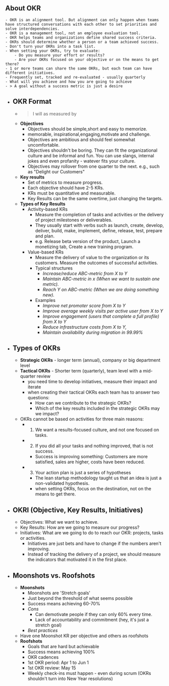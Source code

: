 ## About OKR
	- OKR is an alignment tool. But alignment can only happen when teams have structured conversations with each other to set priorities and solve interdependencies.
	- OKR is a management tool, not an employee evaluation tool.
	- OKR helps teams and organizations define shared success criteria.
	- OKRs should determine whether a person or a team achieved success.
	- Don't turn your OKRs into a task list.
	- When setting your OKRs, try to evaluate:
		- Do you measure your effort or results?
		- Are your OKRs focused on your objective or on the means to get there?
	- 1 or more teams can share the same OKRs, but each team can have different initiatives.
	- Frequently set, tracked and re-evaluated - usually quarterly
	- What will you achieve and how you are going to achieve
	- > A goal without a success metric is just a desire
- ## OKR Format
	- > I will <objective> as measured by <key results>
	- __Objectives__
		- Objectives should be simple,short and easy to memorize.
		- memorable, inspirational,engaging,motivate and challenge.
		- Objectives are ambitious and should feel somewhat uncomfortable.
		- Objectives shouldn't be boring. They can fit the organizational culture and be informal and fun. You can use slangs, internal jokes and even profanity - watever fits your culture.
		- Objectives may rollover from one quarter to the next. e.g., such as "Delight our Customers"
	- __Key results__
		- Set of metrics to measure progress.
		- Each objective should have 2-5 KRs.
		- KRs must be quantitative and measurable.
		- Key Results can be the same overtime, just changing the targets.
	- __Types of Key Results__
		- Activity-based KRs
			- Measure the completion of tasks and activities or the delivery of project milestones or deliverables.
			- They usually start with verbs such as launch, create, develop, deliver, build, make, implement, define, release, test, prepare and plan.
			- e.g. Release beta version of the product, Launch a monetizing tab, Create a new training program.
		- Value-based KRs
			- Measure the delivery of value to the organization or its customers. Measure the outcomes of successful activities.
			- Typical structures
				- _Increase/reduce ABC-metric from X to Y_
				- _Maintain ABC-metric in x (When we want to sustain one metric)._
				- _Reach Y on ABC-metric (When we are doing something new)._
			- Examples
				- _Improve net promoter score from X to Y_
				- _Improve average weekly visits per active user from X to Y_
				- _Improve engagement (users that complete a full profile) from X to Y_
				- _Reduce infrastructure costs from X to Y,_
				- _Maintain availability during migration in 99.99%_
- ## Types of OKRs
	- **Strategic OKRs** - longer term (annual), company or big department level
	- **Tactical OKRs** - Shorter term (quarterly), team level with a mid-quarter review
		- you need time to develop initiatives, measure their impact and iterate
		- when creating their tactical OKRs each team has to answer two questions:
			- How can we contribute to the strategic OKRs?
			- Which of the key results included in the strategic OKRs may we impact?
	- OKRs cannot be based on activities for three main reasons:
		- 1) We want a results-focused culture, and not one focused on tasks.
		- 2) If you did all your tasks and nothing improved, that is not success.
			- Success is improving something: Customers are more satisfied, sales are higher, costs have been reduced.
		- 3) Your action plan is just a series of hypotheses
			- The lean startup methodology taught us that an idea is just a non-validated hypothesis.
			- when setting OKRs, focus on the destination, not on the means to get there.
- ## OKRI (Objective, Key Results, Initiatives)
	- Objectives: What we want to achieve.
	- Key Results: How are we going to measure our progress?
	- Initiatives: What are we going to do to reach our OKR: projects, tasks or activities.
		- Initiatives are just bets and have to change if the numbers aren't improving.
		- Instead of tracking the delivery of a project, we should measure the indicators that motivated it in the first place.
- ## Moonshots vs. Roofshots
	- __Moonshots__
		- Moonshots are 'Stretch goals'
		- Just beyond the threshold of what seems possible
		- Success means achieving 60-70%
		- _Cons_
			- Can demotivate people if they can only 60% every time.
			- Lack of accountability and commitment (hey, it's just a stretch goal)
		- _Best practices_
	- Have one Moonshot KR per objective and others as roofshots
	- __Roofshots__
		- Goals that are hard but achievable
		- Success means achieving 100%
		- OKR cadences
		- 1st OKR period: Apr 1 to Jun 1
		- 1st OKR review: May 15
		- Weekly check-ins must happen - even during scrum (OKRs shouldn't turn into New Year resolutions)